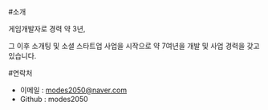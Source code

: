 #소개

게임개발자로 경력 약 3년,

그 이후 소개팅 및 소셜 스타트업 사업을 시작으로 약 7여년을 개발 및 사업 경력을 갖고 있습니다.

#연락처
- 이메일 : modes2050@naver.com
- Github : modes2050


